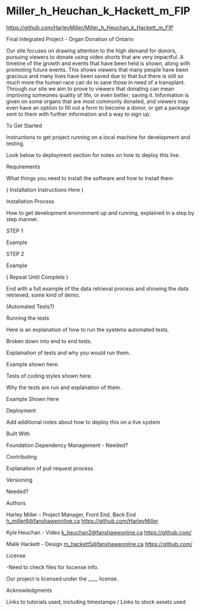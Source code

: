# Miller_h_Heuchan_k_Hackett_m_FIP
https://github.com/HarleyMiller/Miller_h_Heuchan_k_Hackett_m_FIP

Final Integrated Project - Organ Donation of Ontario

Our site focuses on drawing attention to the high demand for donors, pursuing viewers to donate using video shorts that are very impactful. A timeline of the growth and events that have been held is shown, along with promoting future events. This shows viewers that many people have been gracious and many lives have been saved due to that but there is still so much more the human race can do to save those in need of a transplant. Through our site we aim to prove to viewers that donating can mean improving someones quality of life, or even better; saving it. Information is given on some organs that are most commonly donated, and viewers may even have an optiion to fill out a form to become a donor, or get a package sent to them with further information and a way to sign up. 

To Get Started

Instructions to get project running on a local machine for development and testing. 

Look below to deployment section for notes on how to deploy this live.

Requirements

What things you need to install the software and how to install them

( Installation Instructions Here )

Installation Process

How to get development environment up and running, explained in a step by step manner.

STEP 1

Example

STEP 2

Example

( Repeat Until Complete )


End with a full example of the data retrieval process and showing the data retrieved, some kind of demo.


(Automated Tests?)

Running the tests

Here is an explanation of how to run the systems automated tests.

Broken down into end to end tests.

Explaination of tests and why you would run them.

Example shown here.


Tests of coding styles shown here.

Why the tests are run and explanation of them.

Example Shown Here


Deployment

Add additional notes about how to deploy this on a live system

Built With

Foundation
Dependency Management - Needed?

Contributing

Explanation of pull request process

Versioning

Needed?

Authors

Harley Miller - Project Manager, Front End, Back End
h_miller6@fanshaweonline.ca
https://github.com/HarleyMiller

Kyle Heuchan - Video
k_heuchan2@fanshaweonline.ca
https://github.com/

Malik Hackett - Design
m_hackett5@fanshaweonline.ca
https://github.com/

License

-Need to check files for liscense info.

Our project is licensed under the ____ license.

Acknowledgments

Links to tutorials used, including timestamps / Links to stock assets used
